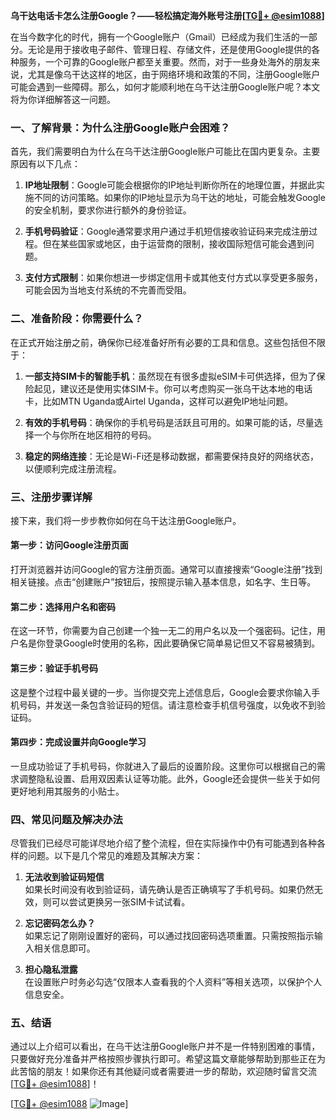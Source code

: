 **乌干达电话卡怎么注册Google？——轻松搞定海外账号注册[[TG💪+ @esim1088](https://t.me/s/esim1088)]**

在当今数字化的时代，拥有一个Google账户（Gmail）已经成为我们生活的一部分。无论是用于接收电子邮件、管理日程、存储文件，还是使用Google提供的各种服务，一个可靠的Google账户都至关重要。然而，对于一些身处海外的朋友来说，尤其是像乌干达这样的地区，由于网络环境和政策的不同，注册Google账户可能会遇到一些障碍。那么，如何才能顺利地在乌干达注册Google账户呢？本文将为你详细解答这一问题。

### 一、了解背景：为什么注册Google账户会困难？

首先，我们需要明白为什么在乌干达注册Google账户可能比在国内更复杂。主要原因有以下几点：

1. **IP地址限制**：Google可能会根据你的IP地址判断你所在的地理位置，并据此实施不同的访问策略。如果你的IP地址显示为乌干达的地址，可能会触发Google的安全机制，要求你进行额外的身份验证。
   
2. **手机号码验证**：Google通常要求用户通过手机短信接收验证码来完成注册过程。但在某些国家或地区，由于运营商的限制，接收国际短信可能会遇到问题。

3. **支付方式限制**：如果你想进一步绑定信用卡或其他支付方式以享受更多服务，可能会因为当地支付系统的不完善而受阻。

### 二、准备阶段：你需要什么？

在正式开始注册之前，确保你已经准备好所有必要的工具和信息。这些包括但不限于：

1. **一部支持SIM卡的智能手机**：虽然现在有很多虚拟eSIM卡可供选择，但为了保险起见，建议还是使用实体SIM卡。你可以考虑购买一张乌干达本地的电话卡，比如MTN Uganda或Airtel Uganda，这样可以避免IP地址问题。

2. **有效的手机号码**：确保你的手机号码是活跃且可用的。如果可能的话，尽量选择一个与你所在地区相符的号码。

3. **稳定的网络连接**：无论是Wi-Fi还是移动数据，都需要保持良好的网络状态，以便顺利完成注册流程。

### 三、注册步骤详解

接下来，我们将一步步教你如何在乌干达注册Google账户。

#### 第一步：访问Google注册页面

打开浏览器并访问Google的官方注册页面。通常可以直接搜索“Google注册”找到相关链接。点击“创建账户”按钮后，按照提示输入基本信息，如名字、生日等。

#### 第二步：选择用户名和密码

在这一环节，你需要为自己创建一个独一无二的用户名以及一个强密码。记住，用户名是你登录Google时使用的名称，因此要确保它简单易记但又不容易被猜到。

#### 第三步：验证手机号码

这是整个过程中最关键的一步。当你提交完上述信息后，Google会要求你输入手机号码，并发送一条包含验证码的短信。请注意检查手机信号强度，以免收不到验证码。

#### 第四步：完成设置并向Google学习

一旦成功验证了手机号码，你就进入了最后的设置阶段。这里你可以根据自己的需求调整隐私设置、启用双因素认证等功能。此外，Google还会提供一些关于如何更好地利用其服务的小贴士。

### 四、常见问题及解决办法

尽管我们已经尽可能详尽地介绍了整个流程，但在实际操作中仍有可能遇到各种各样的问题。以下是几个常见的难题及其解决方案：

1. **无法收到验证码短信**  
   如果长时间没有收到验证码，请先确认是否正确填写了手机号码。如果仍然无效，则可以尝试更换另一张SIM卡试试看。

2. **忘记密码怎么办？**  
   如果忘记了刚刚设置好的密码，可以通过找回密码选项重置。只需按照指示输入相关信息即可。

3. **担心隐私泄露**  
   在设置账户时务必勾选“仅限本人查看我的个人资料”等相关选项，以保护个人信息安全。

### 五、结语

通过以上介绍可以看出，在乌干达注册Google账户并不是一件特别困难的事情，只要做好充分准备并严格按照步骤执行即可。希望这篇文章能够帮助到那些正在为此苦恼的朋友！如果你还有其他疑问或者需要进一步的帮助，欢迎随时留言交流[[TG💪+ @esim1088](https://t.me/s/esim1088)]！

[[TG💪+ @esim1088](https://t.me/s/esim1088) ![Image](https://i.postimg.cc/4NQfJmqS/Snipaste-2025-05-13-00-14-12.png)]